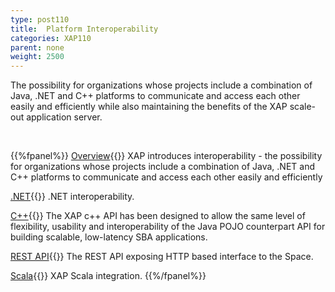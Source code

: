```yaml
---
type: post110
title:  Platform Interoperability
categories: XAP110
parent: none
weight: 2500
---
```



The possibility for organizations whose projects include a combination of Java, .NET and C++ platforms to communicate and access each other easily and efficiently while also maintaining the benefits of the XAP scale-out application server.


<br>

{{%fpanel%}}
[Overview](./interoperability.html){{<wbr>}}
XAP introduces interoperability - the possibility for organizations whose projects include a combination of Java, .NET and C++ platforms to communicate and access each other easily and efficiently

[.NET]({{%currentneturl%}}/interoperability.html){{<wbr>}}
.NET interoperability.

[C++](./xap-cpp.html){{<wbr>}}
The XAP c++ API has been designed to allow the same level of flexibility, usability and interoperability of the Java POJO counterpart API for building scalable, low-latency SBA applications.

[REST API](./rest-service-overview.html){{<wbr>}}
The REST API exposing HTTP based interface to the Space.

[Scala](./scala.html){{<wbr>}}
XAP Scala integration.
{{%/fpanel%}}
